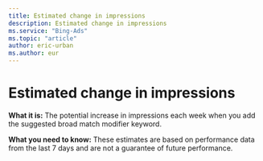 ```yaml
---
title: Estimated change in impressions
description: Estimated change in impressions
ms.service: "Bing-Ads"
ms.topic: "article"
author: eric-urban
ms.author: eur
---
```


# Estimated change in impressions

**What it is:**        The potential increase in impressions each week when you add the suggested broad match modifier keyword.

**What you need to know:**        These estimates are based on performance data from the last 7 days and are not a guarantee of future performance.



